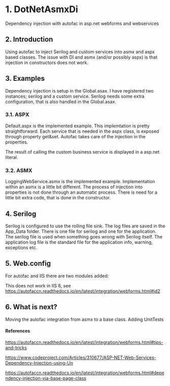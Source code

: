 # 1. DotNetAsmxDi
Dependency injection with autofac in asp.net webforms and webservices

## 2. Introduction

Using autofac to inject Serilog and custom services into asmx and aspx based classes.
The issue with DI and asmx (and/or possibly aspx) is that injection in constructors does not work.

## 3. Examples
Dependency injection is setup in the Global.asax. I have registered two instances; serilog and a custom service.
Serilog needs some extra configuration, that is also handled in the Global.asax.

### 3.1. ASPX
Default.aspx is the implemented example. This implemtation is pretty straightforward. 
Each service that is needed in the aspx class, is exposed through property get&set.
Autofac takes care of the injection in the properties.

The result of calling the custom business service is displayed in a asp.net literal.

### 3.2. ASMX
LoggingWebService.asmx is the implemented example.
Implementation within an asmx is a little bit different. The process of injection into properties is not done through an automatic process.
There is need for a little bit extra code, that is done in the constructor.

## 4. Serilog
Serilog is configured to use the rolling file sink. The log files are saved in the App_Data folder.
There is one file for serilog and one for the application. The serilog file is used when something goes wrong with Serilog itself.
The application log file is the standard file for the application info, warning, exceptions etc.

## 5. Web.config
For autofac and IIS there are two modules added:
<add name="ContainerDisposal" type="Autofac.Integration.Web.ContainerDisposalModule, Autofac.Integration.Web" preCondition="managedHandler" />
<add name="PropertyInjection" type="Autofac.Integration.Web.Forms.PropertyInjectionModule, Autofac.Integration.Web" preCondition="managedHandler" />

This does not work in IIS 6, see https://autofaccn.readthedocs.io/en/latest/integration/webforms.html#id2

## 6. What is next?
Moving the autofac integration from asmx to a base class.
Adding UnitTests

#### References
https://autofaccn.readthedocs.io/en/latest/integration/webforms.html#tips-and-tricks

https://www.codeproject.com/Articles/310677/ASP-NET-Web-Services-Dependency-Injection-using-Un

https://autofaccn.readthedocs.io/en/latest/integration/webforms.html#dependency-injection-via-base-page-class


